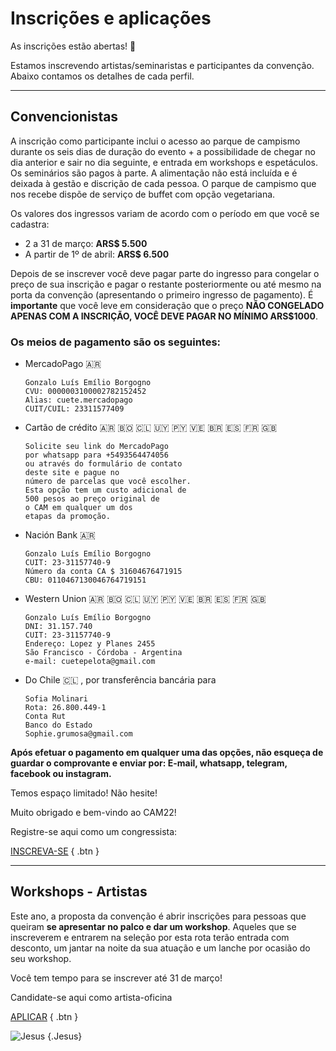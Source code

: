 # Inscrições e aplicações

As inscrições estão abertas! 🎉

Estamos inscrevendo artistas/seminaristas e participantes da convenção. Abaixo contamos os detalhes de cada perfil.


---

## Convencionistas

A inscrição como participante inclui o acesso ao parque de campismo durante os seis dias de duração do evento + a possibilidade de chegar no dia anterior e sair no dia seguinte, e entrada em workshops e espetáculos. Os seminários são pagos à parte. A alimentação não está incluída e é deixada à gestão e discrição de cada pessoa. O parque de campismo que nos recebe dispõe de serviço de buffet com opção vegetariana.

Os valores dos ingressos variam de acordo com o período em que você se cadastra:
- 2 a 31 de março: **ARS$ 5.500**
- A partir de 1º de abril: **ARS$ 6.500**

Depois de se inscrever você deve pagar parte do ingresso para congelar o preço de sua inscrição e pagar o restante posteriormente ou até mesmo na porta da convenção (apresentando o primeiro ingresso de pagamento). É **importante** que você leve em consideração que o preço **NÃO CONGELADO APENAS COM A INSCRIÇÃO, VOCÊ DEVE PAGAR NO MÍNIMO ARS$1000**.


### Os meios de pagamento são os seguintes:

- MercadoPago :argentina:
  ```
  Gonzalo Luís Emílio Borgogno
  CVU: 0000003100002782152452
  Alias: cuete.mercadopago
  CUIT/CUIL: 23311577409
  ```

- Cartão de crédito :argentina: :bolivia: :chile: :uruguay: :paraguay: :venezuela: :brazil: :es: :fr: :uk:
  ```
  Solicite seu link do MercadoPago
  por whatsapp para +5493564474056
  ou através do formulário de contato
  deste site e pague no
  número de parcelas que você escolher.
  Esta opção tem um custo adicional de
  500 pesos ao preço original de
  o CAM em qualquer um dos
  etapas da promoção.
  ```

- Nación Bank :argentina:
  ```
  Gonzalo Luís Emílio Borgogno
  CUIT: 23-31157740-9
  Número da conta CA $ 31604676471915
  CBU: 0110467130046764719151
  ```

- Western Union :argentina: :bolivia: :chile: :uruguay: :paraguay: :venezuela: :brazil: :es: :fr: :uk:
  ```
  Gonzalo Luís Emílio Borgogno
  DNI: 31.157.740
  CUIT: 23-31157740-9
  Endereço: Lopez y Planes 2455
  São Francisco - Córdoba - Argentina
  e-mail: cuetepelota@gmail.com
  ```

- Do Chile :chile: , por transferência bancária para
  ```
  Sofia Molinari
  Rota: 26.800.449-1
  Conta Rut
  Banco do Estado
  Sophie.grumosa@gmail.com
  ```

**Após efetuar o pagamento em qualquer uma das opções, não esqueça de guardar o comprovante e enviar por: E-mail, whatsapp, telegram, facebook ou instagram.**

Temos espaço limitado! Não hesite!

Muito obrigado e bem-vindo ao CAM22!

Registre-se aqui como um congressista:

[INSCREVA-SE](https://forms.gle/dsqhpKioFRFsPWC56)
{ .btn }

---

## Workshops - Artistas

Este ano, a proposta da convenção é abrir inscrições para pessoas que queiram **se apresentar no palco e dar um workshop**. Aqueles que se inscreverem e entrarem na seleção por esta rota terão entrada com desconto, um jantar na noite da sua atuação e um lanche por ocasião do seu workshop.

Você tem tempo para se inscrever até 31 de março!

Candidate-se aqui como artista-oficina

[APLICAR](https://forms.gle/CXaKRhWorK85N4QQ6)
{ .btn }

![Jesus](/img/icon/dancing-jesus.gif)
{.Jesus}
